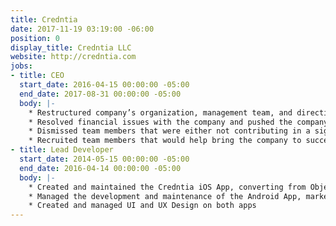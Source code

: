 ```yaml
---
title: Credntia
date: 2017-11-19 03:19:00 -06:00
position: 0
display_title: Credntia LLC
website: http://credntia.com
jobs:
- title: CEO
  start_date: 2016-04-15 00:00:00 -05:00
  end_date: 2017-08-31 00:00:00 -05:00
  body: |-
    * Restructured company’s organization, management team, and direction
    * Resolved financial issues with the company and pushed the company forward
    * Dismissed team members that were either not contributing in a significant way or were detrimental to the company’s success
    * Recruited team members that would help bring the company to success
- title: Lead Developer
  start_date: 2014-05-15 00:00:00 -05:00
  end_date: 2016-04-14 00:00:00 -05:00
  body: |-
    * Created and maintained the Credntia iOS App, converting from Objective-C to Swift when Swift was released
    * Managed the development and maintenance of the Android App, marketing website, and backend development for the company
    * Created and managed UI and UX Design on both apps
---
```


